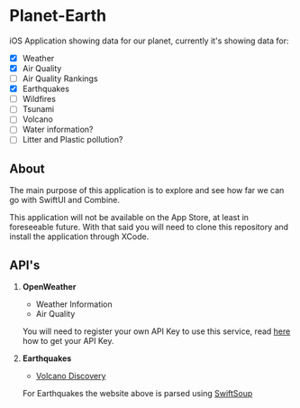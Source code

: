 # Planet-Earth

iOS Application showing data for our planet, currently it's showing data for:

- [x] Weather
- [x] Air Quality
- [ ] Air Quality Rankings
- [x] Earthquakes
- [ ] Wildfires
- [ ] Tsunami
- [ ] Volcano
- [ ] Water information?
- [ ] Litter and Plastic pollution?

## About
The main purpose of this application is to explore and see how far we can go with SwiftUI and Combine.

This application will not be available on the App Store, at least in foreseeable future. 
With that said you will need to clone this repository and install the application through XCode.

## API's

1. **OpenWeather**
    * Weather Information
    * Air Quality
    
    You will need to register your own API Key to use this service, read [here](https://openweathermap.org/appid) how to get your API Key.
2. **Earthquakes**
    * [Volcano Discovery](https://www.volcanodiscovery.com/earthquakes/today.html)
    
    For Earthquakes the website above is parsed using [SwiftSoup](https://github.com/scinfu/SwiftSoup)
